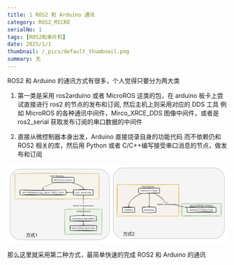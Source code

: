 ```yaml
---
title: 1 ROS2 和 Arduino 通讯
category: ROS2_MICRO
serialNo: 1
tags: [ROS2和单片机]
date: 2025/1/1
thumbnail: /_pics/default_thumbnail.png
summary: 无
---
```


ROS2 和 Arduino 的通讯方式有很多，个人觉得只要分为两大类

1. 第一类是采用 ros2arduino 或者 MicroROS 这类的包，在 arduino 板卡上尝试直接进行 ros2 的节点的发布和订阅, 然后主机上则采用对应的 DDS 工具 例如 MicroROS 的各种通讯中间件，Mirco_XRCE_DDS 图像中间件，或者是 ros2_serial 获取发布订阅的串口数据的中间件

2. 直接从微控制器本身出发，Arduino 直接烧录自身的功能代码 而不依赖仍和 ROS2 相关的库，然后用 Python 或者 C/C++编写接受串口消息的节点，做发布和订阅

![1_different_com_method](/_pics/ROS2_MICRO/1_different_com_method.png)

那么这里就采用第二种方式，最简单快速的完成 ROS2 和 Arduino 的通讯
